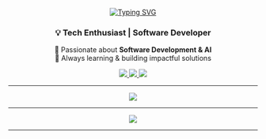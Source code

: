 <div align="center">

[![Typing SVG](https://readme-typing-svg.demolab.com?font=calibri&size=35&pause=1000&color=2C83FF&center=true&width=500&lines=Hi+There+%F0%9F%91%8B;I'm+Ikhlas)](https://git.io/typing-svg)

### 💡 Tech Enthusiast | Software Developer

🔹 Passionate about **Software Development & AI**  
 🔹 Always learning & building impactful solutions

  <p>
    <a href="https://www.instagram.com/ikhlaass___">
      <img src="https://img.shields.io/badge/Instagram-%23E4405F.svg?logo=Instagram&logoColor=white" />
    </a>
    <a href="https://linkedin.com/in/ikhlaass">
      <img src="https://img.shields.io/badge/LinkedIn-%230077B5.svg?logo=linkedin&logoColor=white" />
    </a>
    <a href="mailto:andiikhlas107@gmail.com">
      <img src="https://img.shields.io/badge/Email-D14836?logo=gmail&logoColor=white" />
    </a>
  </p>

---

  <a href="https://skillicons.dev">
    <img src="https://skillicons.dev/icons?i=git,cpp,css,html,bootstrap,tailwind,github,java,javascript,py" />
  </a>

---

![](https://github-profile-trophy.vercel.app/?username=aahzr&theme=radical&no-frame=false&no-bg=true&margin-w=3)

---

</div>

